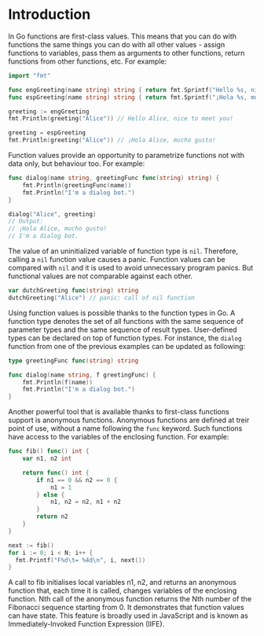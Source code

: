 # Introduction

In Go functions are first-class values. This means that you can do with functions the same things you can do with all other values - assign functions to variables, pass them as arguments to other functions, return functions from other functions, etc.
For example:
```go
import "fmt"

func engGreeting(name string) string { return fmt.Sprintf("Hello %s, nice to meet you!", name) }
func espGreeting(name string) string { return fmt.Sprintf("¡Hola %s, mucho gusto!", name) }

greeting := engGreeting
fmt.Println(greeting("Alice")) // Hello Alice, nice to meet you!

greeting = espGreeting
fmt.Println(greeting("Alice")) // ¡Hola Alice, mucho gusto!
```

Function values provide an opportunity to parametrize functions not with data only, but behaviour too. For example:
```go
func dialog(name string, greetingFunc func(string) string) {
	fmt.Println(greetingFunc(name))
	fmt.Println("I'm a dialog bot.")
}

dialog("Alice", greeting)
// Output:
// ¡Hola Alice, mucho gusto!
// I'm a dialog bot.
```

The value of an uninitialized variable of function type is `nil`. Therefore, calling a `nil` function value causes a panic. Function values can be compared with `nil` and it is used to avoid unnecessary program panics. But functional values are not comparable against each other.
```go
var dutchGreeting func(string) string
dutchGreeting("Alice") // panic: call of nil function
```

Using function values is possible thanks to the function types in Go. A function type denotes the set of all functions with the same sequence of parameter types and the same sequence of result types. User-defined types can be declared on top of function types. For instance, the `dialog` function from one of the previous examples can be updated as following:
```go
type greetingFunc func(string) string

func dialog(name string, f greetingFunc) {
	fmt.Println(f(name))
	fmt.Println("I'm a dialog bot.")
}
```

Another powerful tool that is available thanks to first-class functions support is anonymous functions. Anonymous functions are defined at treir point of use, without a name following the `func` keyword. Such functions have access to the variables of the enclosing function. For example:
```go
func fib() func() int {
	var n1, n2 int

	return func() int {
		if n1 == 0 && n2 == 0 {
			n1 = 1
		} else {
			n1, n2 = n2, n1 + n2
		}
		return n2
	}
}

next := fib()
for i := 0; i < N; i++ {
  fmt.Printf("F%d\t= %4d\n", i, next())
}
```
A call to fib initialises local variables n1, n2, and returns an anonymous function that, each time it is called, changes variables of the enclosing function. Nth call of the anonymous function returns the Nth number of the Fibonacci sequence starting from 0. It demonstrates that function values can have state. This feature is broadly used in JavaScript and is known as Immediately-Invoked Function Expression (IIFE).